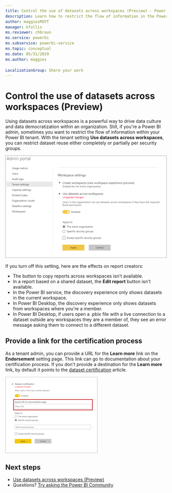 ```yaml
---
title: Control the use of datasets across workspaces (Preview) - Power BI
description: Learn how to restrict the flow of information in the Power BI tenant.
author: maggiesMSFT
manager: kfollis
ms.reviewer: chbraun
ms.service: powerbi
ms.subservice: powerbi-service
ms.topic: conceptual
ms.date: 05/31/2019
ms.author: maggies

LocalizationGroup: Share your work
---
```


# Control the use of datasets across workspaces (Preview)

Using datasets across workspaces is a powerful way to drive data culture and data democratization within an organization. Still, if you're a Power BI admin, sometimes you want to restrict the flow of information within your Power BI tenant. With the tenant setting **Use datasets across workspaces**, you can restrict dataset reuse either completely or partially per security groups.

![Power BI admin workspace settings](media/service-datasets-admin-across-workspaces/power-bi-admin-workspace-settings.png)

If you turn off this setting, here are the effects on report creators:

- The button to copy reports across workspaces isn't available. 
- In a report based on a shared dataset, the **Edit report** button isn't available.
- In the Power BI service, the discovery experience only shows datasets in the current workspace.
- In Power BI Desktop, the discovery experience only shows datasets from workspaces where you're a member.
- In Power BI Desktop, if users open a .pbix file with a live connection to a dataset outside any workspaces they are a member of, they see an error message asking them to connect to a different dataset.

## Provide a link for the certification process

As a tenant admin, you can provide a URL for the **Learn more** link on the **Endorsement** setting page.  This link can go to documentation about your certification process. If you don't provide a destination for the **Learn more** link, by default it points to the [dataset certification](service-datasets-certify.md) article.

![Dataset certification Learn more](media/service-datasets-certify-promote/power-bi-dataset-learn-more-certification.png)

## Next steps

- [Use datasets across workspaces (Preview)](service-datasets-across-workspaces.md)
- Questions? [Try asking the Power BI Community](https://community.powerbi.com/)
